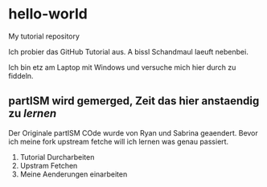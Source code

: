 # hello-world
My tutorial repository

Ich probier das GitHub Tutorial aus.
A bissl Schandmaul laeuft nebenbei.

Ich bin etz am Laptop mit Windows und versuche mich hier durch zu fiddeln.

## partISM wird gemerged, Zeit das hier **anstaendig** zu *lernen*
Der Originale partISM COde wurde von Ryan und Sabrina geaendert. Bevor ich meine fork upstream fetche will ich lernen was genau passiert.
1. Tutorial Durcharbeiten
2. Upstram Fetchen
3. Meine Aenderungen einarbeiten
